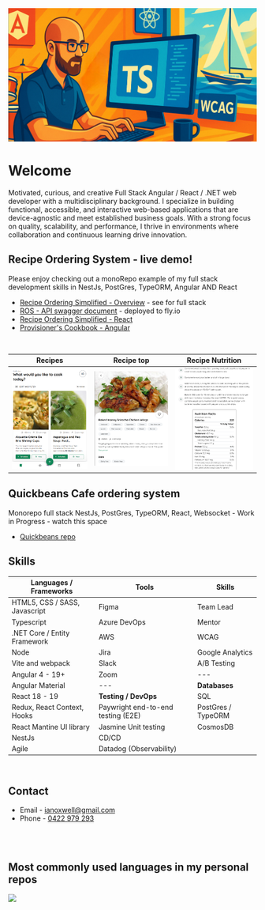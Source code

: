 <img src="https://github.com/ianoxwell/ianoxwell/blob/main/Github_profile_header.png" alt="Hero image">

# Welcome

Motivated, curious, and creative Full Stack Angular / React / .NET web developer with a multidisciplinary background. I specialize in building functional, accessible, and interactive web-based applications that are device-agnostic and meet established business goals. With a strong focus on quality, scalability, and performance, I thrive in environments where collaboration and continuous learning drive innovation.

## Recipe Ordering System - live demo!

Please enjoy checking out a monoRepo example of my full stack development skills in NestJs, PostGres, TypeORM, Angular AND React  
- [Recipe Ordering Simplified - Overview](https://github.com/ianoxwell/ros) - see for full stack
- [ROS - API swagger document](https://api-ros.fly.dev/api) - deployed to fly.io
- [Recipe Ordering Simplified - React](https://ianoxwell.github.io/ros/react-app)
- [Provisioner's Cookbook - Angular](https://ianoxwell.github.io/ros/angular-app)
<br/>

| **Recipes** | **Recipe top** | **Recipe Nutrition** |
| --- | --- | --- |
| <img src="https://raw.githubusercontent.com/ianoxwell/ros/main/assets/ros-menu%20page.png" alt="Recipes"> |  <img src="https://raw.githubusercontent.com/ianoxwell/ros/main/assets/ros-recipe-page-top.png" alt="Recipe top"> |  <img src="https://raw.githubusercontent.com/ianoxwell/ros/main/assets/ros-recipe-page.png" alt="Recipes"> | 

## Quickbeans Cafe ordering system

Monorepo full stack NestJs, PostGres, TypeORM, React, Websocket - Work in Progress - watch this space
- [Quickbeans repo](https://github.com/ianoxwell/QuickBean)

## Skills

| **Languages / Frameworks** | **Tools** | **Skills** |
| --- | --- | --- |
| HTML5, CSS / SASS, Javascript  | Figma | Team Lead |
| Typescript | Azure DevOps | Mentor |
| .NET Core / Entity Framework | AWS | WCAG |
| Node | Jira | Google Analytics |
| Vite and webpack | Slack | A/B Testing |
| Angular 4 - 19+ | Zoom | --- |
| Angular Material | --- | **Databases** |
| React 18 - 19 | **Testing / DevOps** | SQL |
| Redux, React Context, Hooks | Paywright end-to-end testing (E2E) | PostGres / TypeORM |
| React Mantine UI library | Jasmine Unit testing | CosmosDB |
| NestJs | CD/CD | |
| Agile | Datadog (Observability) | |
<br/>

## Contact

- Email - [ianoxwell@gmail.com](mailto:ianoxwell@gmail.com)
- Phone - [0422 979 293](tel:+61422979293)
<br/>
<br/>

## Most commonly used languages in my personal repos

<picture>
  <source
    srcset="https://github-readme-stats.vercel.app/api/top-langs/?username=ianoxwell&show_icons=true&theme=dark"
    media="(prefers-color-scheme: dark)"
  />
  <source
    srcset="https://github-readme-stats.vercel.app/api/top-langs/?username=ianoxwell&show_icons=true"
    media="(prefers-color-scheme: light), (prefers-color-scheme: no-preference)"
  />
  <img src="https://github-readme-stats.vercel.app/api/top-langs/?username=ianoxwell&show_icons=true" />
</picture>

